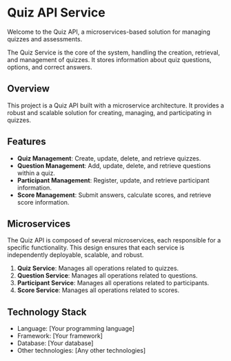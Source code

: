 # Quiz API Service

Welcome to the Quiz API, a microservices-based solution for managing quizzes and assessments.

The Quiz Service is the core of the system, handling the creation, retrieval, and management of quizzes. It stores information about quiz questions, options, and correct answers.

## Overview

This project is a Quiz API built with a microservice architecture. It provides a robust and scalable solution for creating, managing, and participating in quizzes.

## Features

- **Quiz Management**: Create, update, delete, and retrieve quizzes.
- **Question Management**: Add, update, delete, and retrieve questions within a quiz.
- **Participant Management**: Register, update, and retrieve participant information.
- **Score Management**: Submit answers, calculate scores, and retrieve score information.

## Microservices

The Quiz API is composed of several microservices, each responsible for a specific functionality. This design ensures that each service is independently deployable, scalable, and robust.

1. **Quiz Service**: Manages all operations related to quizzes.
2. **Question Service**: Manages all operations related to questions.
3. **Participant Service**: Manages all operations related to participants.
4. **Score Service**: Manages all operations related to scores.

## Technology Stack

- Language: [Your programming language]
- Framework: [Your framework]
- Database: [Your database]
- Other technologies: [Any other technologies]
